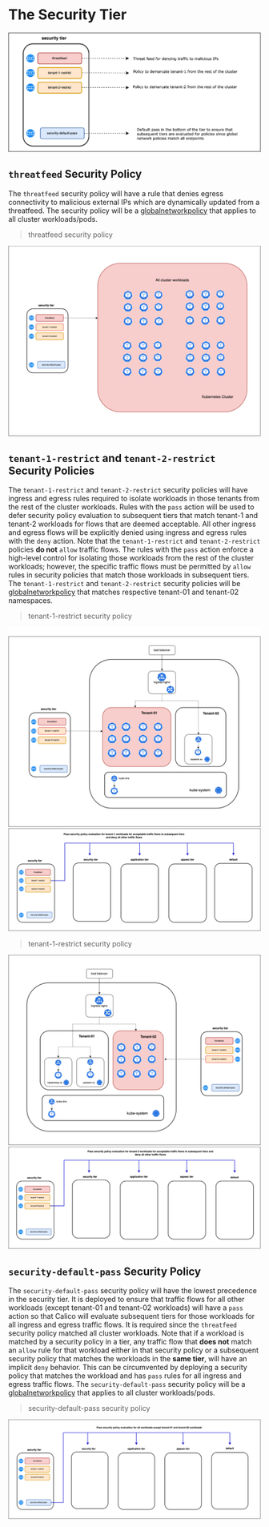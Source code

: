 # The Security Tier

![security-tier](images/security-tier.png)

## `threatfeed` Security Policy

The `threatfeed` security policy will have a rule that denies egress connectivity to malicious external IPs which are dynamically updated from a threatfeed. The security policy will be a [globalnetworkpolicy](https://docs.tigera.io/reference/resources/globalnetworkpolicy) that applies to all cluster workloads/pods. 

> threatfeed security policy

![threatfeed](images/threatfeed.png)

## `tenant-1-restrict` and `tenant-2-restrict` Security Policies
 
The `tenant-1-restrict` and `tenant-2-restrict` security policies will have ingress and egress rules required to isolate workloads in those tenants from the rest of the cluster workloads. Rules with the `pass` action will be used to defer security policy evaluation to subsequent tiers that match tenant-1 and tenant-2 workloads for flows that are deemed acceptable. All other ingress and egress flows will be explicitly denied using ingress and egress rules with the `deny` action. Note that the `tenant-1-restrict` and `tenant-2-restrict` policies **do not** `allow` traffic flows. The rules with the `pass` action enforce a high-level control for isolating those workloads from the rest of the cluster workloads; however, the specific traffic flows must be permitted by `allow` rules in security policies that match those workloads in subsequent tiers.  The `tenant-1-restrict` and `tenant-2-restrict` security policies will be [globalnetworkpolicy](https://docs.tigera.io/reference/resources/globalnetworkpolicy) that matches respective tenant-01 and tenant-02 namespaces. 

> tenant-1-restrict security policy

![tenant-1-restrict](images/tenant-1-restrict.png)
![tenant-1-pass](images/tenant-1-pass.png)

> tenant-1-restrict security policy

![tenant-1-restrict](images/tenant-2-restrict.png)
![tenant-1-pass](images/tenant-2-pass.png)


## `security-default-pass` Security Policy

The `security-default-pass` security policy will have the lowest precedence in the security tier. It is deployed to ensure that traffic flows for all other workloads (except tenant-01 and tenant-02 workloads) will have a `pass` action so that Calico will evaluate subsequent tiers for those workloads for all ingress and egress traffic flows. It is required since the `threatfeed` security policy matched all cluster workloads. Note that if a workload is matched by a security policy in a tier, any traffic flow that **does not** match an `allow` rule for that workload either in that security policy or a subsequent security policy that matches the workloads in the **same tier**, will have an implicit `deny` behavior. This can be circumvented by deploying a security policy that matches the workload and has `pass` rules for all ingress and egress traffic flows. The `security-default-pass` security policy will be a [globalnetworkpolicy](https://docs.tigera.io/reference/resources/globalnetworkpolicy) that applies to all cluster workloads/pods.    

> security-default-pass security policy

![security-default-pass](images/security-default-pass.png)

